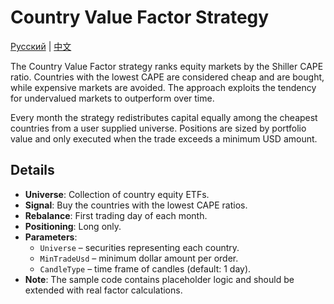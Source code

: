 # Country Value Factor Strategy
[Русский](README_ru.md) | [中文](README_cn.md)

The Country Value Factor strategy ranks equity markets by the Shiller CAPE ratio. Countries with the lowest CAPE are considered cheap and are bought, while expensive markets are avoided. The approach exploits the tendency for undervalued markets to outperform over time.

Every month the strategy redistributes capital equally among the cheapest countries from a user supplied universe. Positions are sized by portfolio value and only executed when the trade exceeds a minimum USD amount.

## Details

- **Universe**: Collection of country equity ETFs.
- **Signal**: Buy the countries with the lowest CAPE ratios.
- **Rebalance**: First trading day of each month.
- **Positioning**: Long only.
- **Parameters**:
  - `Universe` – securities representing each country.
  - `MinTradeUsd` – minimum dollar amount per order.
  - `CandleType` – time frame of candles (default: 1 day).
- **Note**: The sample code contains placeholder logic and should be extended with real factor calculations.
